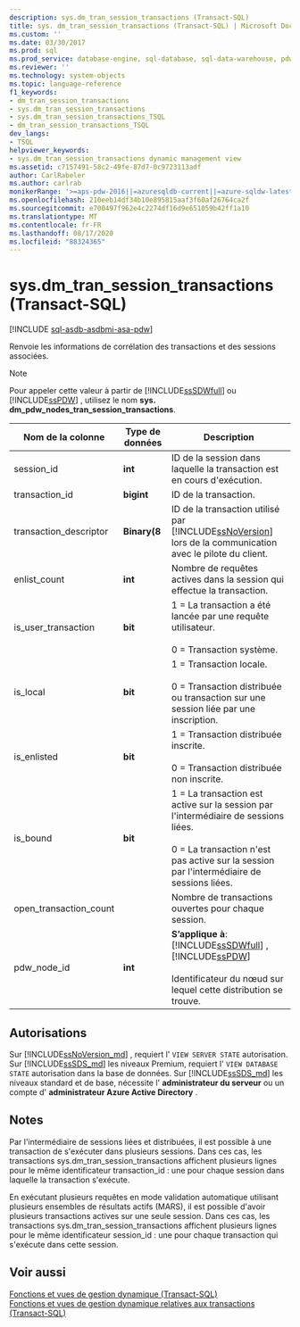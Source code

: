 ```yaml
---
description: sys.dm_tran_session_transactions (Transact-SQL)
title: sys. dm_tran_session_transactions (Transact-SQL) | Microsoft Docs
ms.custom: ''
ms.date: 03/30/2017
ms.prod: sql
ms.prod_service: database-engine, sql-database, sql-data-warehouse, pdw
ms.reviewer: ''
ms.technology: system-objects
ms.topic: language-reference
f1_keywords:
- dm_tran_session_transactions
- sys.dm_tran_session_transactions
- sys.dm_tran_session_transactions_TSQL
- dm_tran_session_transactions_TSQL
dev_langs:
- TSQL
helpviewer_keywords:
- sys.dm_tran_session_transactions dynamic management view
ms.assetid: c7157491-58c2-49fe-87d7-0c9723113adf
author: CarlRabeler
ms.author: carlrab
monikerRange: '>=aps-pdw-2016||=azuresqldb-current||=azure-sqldw-latest||>=sql-server-2016||=sqlallproducts-allversions||>=sql-server-linux-2017||=azuresqldb-mi-current'
ms.openlocfilehash: 210eeb14df34b10e895815aaf3f60af26764ca2f
ms.sourcegitcommit: e700497f962e4c2274df16d9e651059b42ff1a10
ms.translationtype: MT
ms.contentlocale: fr-FR
ms.lasthandoff: 08/17/2020
ms.locfileid: "88324365"
---
```

# <a name="sysdm_tran_session_transactions-transact-sql"></a>sys.dm_tran_session_transactions (Transact-SQL)
[!INCLUDE [sql-asdb-asdbmi-asa-pdw](../../includes/applies-to-version/sql-asdb-asdbmi-asa-pdw.md)]

  Renvoie les informations de corrélation des transactions et des sessions associées.  
  
> [!NOTE]  
>  Pour appeler cette valeur à partir de [!INCLUDE[ssSDWfull](../../includes/sssdwfull-md.md)] ou [!INCLUDE[ssPDW](../../includes/sspdw-md.md)] , utilisez le nom **sys. dm_pdw_nodes_tran_session_transactions**.  
  
|Nom de la colonne|Type de données|Description|  
|-----------------|---------------|-----------------|  
|session_id|**int**|ID de la session dans laquelle la transaction est en cours d'exécution.|  
|transaction_id|**bigint**|ID de la transaction.|  
|transaction_descriptor|**Binary(8**|ID de la transaction utilisé par [!INCLUDE[ssNoVersion](../../includes/ssnoversion-md.md)] lors de la communication avec le pilote du client.|  
|enlist_count|**int**|Nombre de requêtes actives dans la session qui effectue la transaction.|  
|is_user_transaction|**bit**|1 = La transaction a été lancée par une requête utilisateur.<br /><br /> 0 = Transaction système.|  
|is_local|**bit**|1 = Transaction locale.<br /><br /> 0 = Transaction distribuée ou transaction sur une session liée par une inscription.|  
|is_enlisted|**bit**|1 = Transaction distribuée inscrite.<br /><br /> 0 = Transaction distribuée non inscrite.|  
|is_bound|**bit**|1 = La transaction est active sur la session par l'intermédiaire de sessions liées.<br /><br /> 0 = La transaction n'est pas active sur la session par l'intermédiaire de sessions liées.|  
|open_transaction_count||Nombre de transactions ouvertes pour chaque session.|  
|pdw_node_id|**int**|**S’applique à**: [!INCLUDE[ssSDWfull](../../includes/sssdwfull-md.md)] , [!INCLUDE[ssPDW](../../includes/sspdw-md.md)]<br /><br /> Identificateur du nœud sur lequel cette distribution se trouve.|  
  
## <a name="permissions"></a>Autorisations

Sur [!INCLUDE[ssNoVersion_md](../../includes/ssnoversion-md.md)] , requiert l' `VIEW SERVER STATE` autorisation.   
Sur [!INCLUDE[ssSDS_md](../../includes/sssds-md.md)] les niveaux Premium, requiert l' `VIEW DATABASE STATE` autorisation dans la base de données. Sur [!INCLUDE[ssSDS_md](../../includes/sssds-md.md)] les niveaux standard et de base, nécessite l'  **administrateur du serveur** ou un compte d' **administrateur Azure Active Directory** .   

## <a name="remarks"></a>Notes  
 Par l'intermédiaire de sessions liées et distribuées, il est possible à une transaction de s'exécuter dans plusieurs sessions. Dans ces cas, les transactions sys.dm_tran_session_transactions affichent plusieurs lignes pour le même identificateur transaction_id : une pour chaque session dans laquelle la transaction s'exécute.  
  
 En exécutant plusieurs requêtes en mode validation automatique utilisant plusieurs ensembles de résultats actifs (MARS), il est possible d'avoir plusieurs transactions actives sur une seule session. Dans ces cas, les transactions sys.dm_tran_session_transactions affichent plusieurs lignes pour le même identificateur session_id : une pour chaque transaction qui s'exécute dans cette session.  
  
## <a name="see-also"></a>Voir aussi  
 [Fonctions et vues de gestion dynamique &#40;Transact-SQL&#41;](~/relational-databases/system-dynamic-management-views/system-dynamic-management-views.md)   
 [Fonctions et vues de gestion dynamique relatives aux transactions &#40;Transact-SQL&#41;](../../relational-databases/system-dynamic-management-views/transaction-related-dynamic-management-views-and-functions-transact-sql.md)  
  
  


